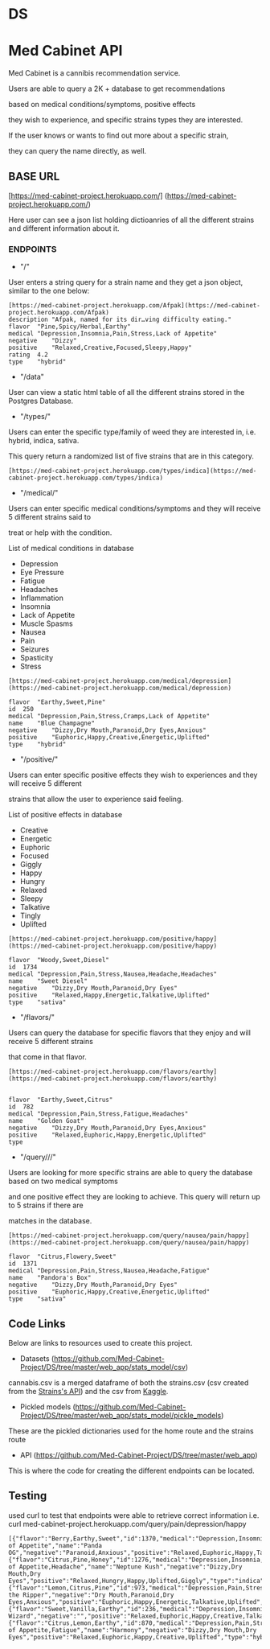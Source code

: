 # DS

# Med Cabinet API


Med Cabinet is a cannibis recommendation service. 

Users are able to query a 2K + database to get recommendations

based on medical conditions/symptoms, positive effects

they wish to experience, and specific strains types they are interested.

If the user knows or wants to find out more about a specific strain, 

they can query the name directly, as well. 



## BASE URL
[https://med-cabinet-project.herokuapp.com/] (https://med-cabinet-project.herokuapp.com/)

Here user can see a json list holding dictioanries of all the different strains and different information about it.


### ENDPOINTS
* "/<strain>"

User enters a string query for a strain name and they get a json object, similar to the one below: 

```
[https://med-cabinet-project.herokuapp.com/Afpak](https://med-cabinet-project.herokuapp.com/Afpak)
description	"Afpak, named for its dir…ving difficulty eating."
flavor	"Pine,Spicy/Herbal,Earthy"
medical	"Depression,Insomnia,Pain,Stress,Lack of Appetite"
negative	"Dizzy"
positive	"Relaxed,Creative,Focused,Sleepy,Happy"
rating	4.2
type	"hybrid"
```

* "/data"

User can view a static html table of all the different strains stored in the Postgres Database.

* "/types/<race>"

Users can enter the specific type/family of weed they are interested in, i.e. hybrid, indica, sativa. 

This query return a randomized list of five strains that are in this category.

```
[https://med-cabinet-project.herokuapp.com/types/indica](https://med-cabinet-project.herokuapp.com/types/indica)
```

* "/medical/<medical>"

Users can enter specific medical conditions/symptoms and they will receive 5 different strains said to 

treat or help with the condition. 

List of medical conditions in database
- Depression
- Eye Pressure
- Fatigue
- Headaches
- Inflammation
- Insomnia
- Lack of Appetite
- Muscle Spasms
- Nausea
- Pain
- Seizures
- Spasticity
- Stress

```
[https://med-cabinet-project.herokuapp.com/medical/depression](https://med-cabinet-project.herokuapp.com/medical/depression)

flavor	"Earthy,Sweet,Pine"
id	250
medical	"Depression,Pain,Stress,Cramps,Lack of Appetite"
name	"Blue Champagne"
negative	"Dizzy,Dry Mouth,Paranoid,Dry Eyes,Anxious"
positive	"Euphoric,Happy,Creative,Energetic,Uplifted"
type	"hybrid"
```

* "/positive/<positive>"

Users can enter specific positive effects they wish to experiences and they will receive 5 different 

strains that allow the user to experience said feeling. 

List of positive effects in database
- Creative
- Energetic
- Euphoric
- Focused
- Giggly
- Happy
- Hungry
- Relaxed
- Sleepy
- Talkative
- Tingly
- Uplifted

```
[https://med-cabinet-project.herokuapp.com/positive/happy](https://med-cabinet-project.herokuapp.com/positive/happy)

flavor	"Woody,Sweet,Diesel"
id	1734
medical	"Depression,Pain,Stress,Nausea,Headache,Headaches"
name	"Sweet Diesel"
negative	"Dizzy,Dry Mouth,Paranoid,Dry Eyes"
positive	"Relaxed,Happy,Energetic,Talkative,Uplifted"
type	"sativa"
```

* "/flavors/<flavors>"

Users can query the database for specific flavors that they enjoy and will receive 5 different strains 

that come in that flavor. 

```
[https://med-cabinet-project.herokuapp.com/flavors/earthy](https://med-cabinet-project.herokuapp.com/flavors/earthy)

	
flavor	"Earthy,Sweet,Citrus"
id	782
medical	"Depression,Pain,Stress,Fatigue,Headaches"
name	"Golden Goat"
negative	"Dizzy,Dry Mouth,Paranoid,Dry Eyes,Anxious"
positive	"Relaxed,Euphoric,Happy,Energetic,Uplifted"
type	
```

* "/query/<medical>/<medical>/<positive>"

Users are looking for more specific strains are able to query the database based on two medical symptoms 

and one positive effect they are looking to achieve. This query will return up to 5 strains if there are 

matches in the database. 

```
[https://med-cabinet-project.herokuapp.com/query/nausea/pain/happy](https://med-cabinet-project.herokuapp.com/query/nausea/pain/happy)

flavor	"Citrus,Flowery,Sweet"
id	1371
medical	"Depression,Pain,Stress,Nausea,Headache,Fatigue"
name	"Pandora's Box"
negative	"Dizzy,Dry Mouth,Paranoid,Dry Eyes"
positive	"Euphoric,Happy,Creative,Energetic,Uplifted"
type	"sativa"

```


## Code Links

Below are links to resources used to create this project. 

* Datasets (https://github.com/Med-Cabinet-Project/DS/tree/master/web_app/stats_model/csv) 

cannabis.csv is a merged dataframe of both the strains.csv (csv created from the [Strains's API](http://strains.evanbusse.com/)) and the csv from [Kaggle](https://www.kaggle.com/kingburrito666/cannabis-strains). 

* Pickled models (https://github.com/Med-Cabinet-Project/DS/tree/master/web_app/stats_model/pickle_models)

These are the pickled dictionaries used for the home route and the strains route

* API (https://github.com/Med-Cabinet-Project/DS/tree/master/web_app)

This is where the code for creating the different endpoints can be located. 


## Testing
used curl to test that endpoints were able to retrieve correct information 
i.e. curl med-cabinet-project.herokuapp.com/query/pain/depression/happy
```
[{"flavor":"Berry,Earthy,Sweet","id":1370,"medical":"Depression,Insomnia,Pain,Stress,Lack of Appetite","name":"Panda OG","negative":"Paranoid,Anxious","positive":"Relaxed,Euphoric,Happy,Talkative,Focused","type":"hybrid"},{"flavor":"Citrus,Pine,Honey","id":1276,"medical":"Depression,Insomnia,Pain,Stress,Lack of Appetite,Headache","name":"Neptune Kush","negative":"Dizzy,Dry Mouth,Dry Eyes","positive":"Relaxed,Hungry,Happy,Uplifted,Giggly","type":"indica"},{"flavor":"Lemon,Citrus,Pine","id":973,"medical":"Depression,Pain,Stress,Nausea,Headache,Headaches","name":"Jack the Ripper","negative":"Dry Mouth,Paranoid,Dry Eyes,Anxious","positive":"Euphoric,Happy,Energetic,Talkative,Uplifted","type":"sativa"},{"flavor":"Sweet,Vanilla,Earthy","id":236,"medical":"Depression,Insomnia,Pain,Stress,Nausea","name":"Blissful Wizard","negative":"","positive":"Relaxed,Euphoric,Happy,Creative,Talkative","type":"hybrid"},{"flavor":"Citrus,Lemon,Earthy","id":870,"medical":"Depression,Pain,Stress,Lack of Appetite,Fatigue","name":"Harmony","negative":"Dizzy,Dry Mouth,Dry Eyes","positive":"Relaxed,Euphoric,Happy,Creative,Uplifted","type":"hybrid"}]
```